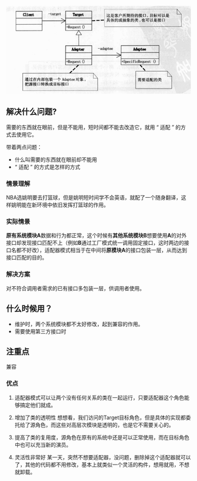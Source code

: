 ![](适配器模式.png)

## 解决什么问题?

需要的东西就在眼前，但是不能用，短时间都不能去改造它，就用 “ 适配 ” 的方式去使用它。

带着两点问题：

- 什么叫需要的东西就在眼前却不能用
- “ 适配 ” 的方式是怎样的方式

### 情景理解

NBA选姚明要去打篮球，但是姚明短时间学不会英语，就配了一个随身翻译，这样姚明能在新环境中依旧发挥打篮球的作用。

### 实际情景

**原有系统模块A**数据和行为都正常，这个时候有**其他系统模块B**想要使用**A**的对外接口却发现接口匹配不上（例如**B**通过工厂模式统一调用固定接口，这时两边的接口名都不好改），适配器模式相当于在中间将**原模块A**的接口包装一层，从而达到接口匹配的目的。

### 解决方案

对不符合调用者需求的已有接口多包装一层，供调用者使用。

## 什么时候用？

- 维护时，两个系统模块都不太好修改，起到兼容的作用。
- 需要使用第三方接口时

## 注重点

兼容

### 优点

1. 适配器模式可以让两个没有任何关系的类在一起运行，只要适配器这个角色能够搞定他们就成。   

2. 增加了类的透明性
想想看，我们访问的Target目标角色，但是具体的实现都委托给了源角色，而这些对高层次模块是透明的，也是它不需要关心的。   
3. 提高了类的复用度，源角色在原有的系统中还是可以正常使用，而在目标角色中也可以充当新的演员。
4. 灵活性非常好
某一天，突然不想要适配器，没问题，删除掉这个适配器就可以了，其他的代码都不用修改，基本上就类似一个灵活的构件，想用就用，不想就卸载。
